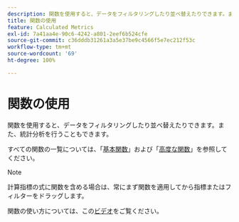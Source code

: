 ```yaml
---
description: 関数を使用すると、データをフィルタリングしたり並べ替えたりできます。また、統計分析を行うこともできます。
title: 関数の使用
feature: Calculated Metrics
exl-id: 7a41aa4e-90c6-4242-a801-2eef6b524cfe
source-git-commit: c36dddb31261a3a5e37be9c4566f5e7ec212f53c
workflow-type: tm+mt
source-wordcount: '69'
ht-degree: 100%

---
```


# 関数の使用

関数を使用すると、データをフィルタリングしたり並べ替えたりできます。また、統計分析を行うこともできます。

すべての関数の一覧については、「[基本関数](/help/components/calc-metrics/cm-functions.md)」および「[高度な関数](/help/components/calc-metrics/cm-adv-functions.md)」を参照してください。

>[!NOTE]
>
>計算指標の式に関数を含める場合は、常にまず関数を適用してから指標またはフィルターをドラッグします。

関数の使い方については、この[ビデオ](https://youtu.be/SSyWvomnewI)をご覧ください。
